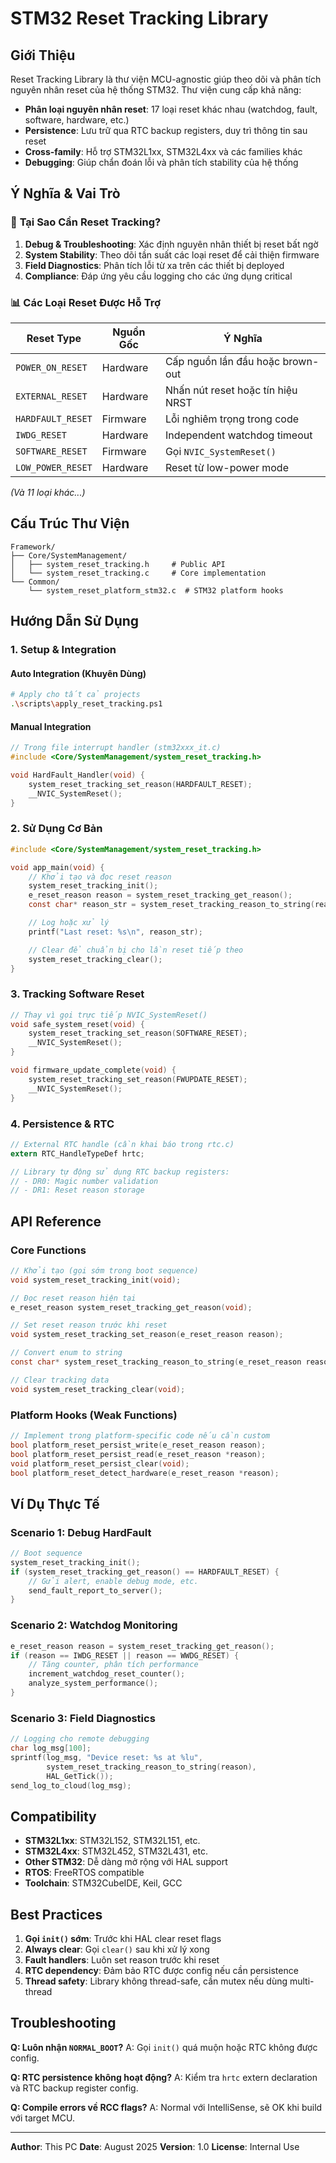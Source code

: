 # STM32 Reset Tracking Library

## Giới Thiệu

Reset Tracking Library là thư viện MCU-agnostic giúp theo dõi và phân tích nguyên nhân reset của hệ thống STM32. Thư viện cung cấp khả năng:

- **Phân loại nguyên nhân reset**: 17 loại reset khác nhau (watchdog, fault, software, hardware, etc.)
- **Persistence**: Lưu trữ qua RTC backup registers, duy trì thông tin sau reset
- **Cross-family**: Hỗ trợ STM32L1xx, STM32L4xx và các families khác
- **Debugging**: Giúp chẩn đoán lỗi và phân tích stability của hệ thống

## Ý Nghĩa & Vai Trò

### 🎯 **Tại Sao Cần Reset Tracking?**

1. **Debug & Troubleshooting**: Xác định nguyên nhân thiết bị reset bất ngờ
2. **System Stability**: Theo dõi tần suất các loại reset để cải thiện firmware
3. **Field Diagnostics**: Phân tích lỗi từ xa trên các thiết bị deployed
4. **Compliance**: Đáp ứng yêu cầu logging cho các ứng dụng critical

### 📊 **Các Loại Reset Được Hỗ Trợ**

| Reset Type | Nguồn Gốc | Ý Nghĩa |
|------------|-----------|---------|
| `POWER_ON_RESET` | Hardware | Cấp nguồn lần đầu hoặc brown-out |
| `EXTERNAL_RESET` | Hardware | Nhấn nút reset hoặc tín hiệu NRST |
| `HARDFAULT_RESET` | Firmware | Lỗi nghiêm trọng trong code |
| `IWDG_RESET` | Hardware | Independent watchdog timeout |
| `SOFTWARE_RESET` | Firmware | Gọi `NVIC_SystemReset()` |
| `LOW_POWER_RESET` | Hardware | Reset từ low-power mode |

*(Và 11 loại khác...)*

## Cấu Trúc Thư Viện

```
Framework/
├── Core/SystemManagement/
│   ├── system_reset_tracking.h     # Public API
│   └── system_reset_tracking.c     # Core implementation
└── Common/
    └── system_reset_platform_stm32.c  # STM32 platform hooks
```

## Hướng Dẫn Sử Dụng

### 1. **Setup & Integration**

#### Auto Integration (Khuyên Dùng)
```bash
# Apply cho tất cả projects
.\scripts\apply_reset_tracking.ps1
```

#### Manual Integration
```c
// Trong file interrupt handler (stm32xxx_it.c)
#include <Core/SystemManagement/system_reset_tracking.h>

void HardFault_Handler(void) {
    system_reset_tracking_set_reason(HARDFAULT_RESET);
    __NVIC_SystemReset();
}
```

### 2. **Sử Dụng Cơ Bản**

```c
#include <Core/SystemManagement/system_reset_tracking.h>

void app_main(void) {
    // Khởi tạo và đọc reset reason
    system_reset_tracking_init();
    e_reset_reason reason = system_reset_tracking_get_reason();
    const char* reason_str = system_reset_tracking_reason_to_string(reason);

    // Log hoặc xử lý
    printf("Last reset: %s\n", reason_str);

    // Clear để chuẩn bị cho lần reset tiếp theo
    system_reset_tracking_clear();
}
```

### 3. **Tracking Software Reset**

```c
// Thay vì gọi trực tiếp NVIC_SystemReset()
void safe_system_reset(void) {
    system_reset_tracking_set_reason(SOFTWARE_RESET);
    __NVIC_SystemReset();
}

void firmware_update_complete(void) {
    system_reset_tracking_set_reason(FWUPDATE_RESET);
    __NVIC_SystemReset();
}
```

### 4. **Persistence & RTC**

```c
// External RTC handle (cần khai báo trong rtc.c)
extern RTC_HandleTypeDef hrtc;

// Library tự động sử dụng RTC backup registers:
// - DR0: Magic number validation
// - DR1: Reset reason storage
```

## API Reference

### Core Functions

```c
// Khởi tạo (gọi sớm trong boot sequence)
void system_reset_tracking_init(void);

// Đọc reset reason hiện tại
e_reset_reason system_reset_tracking_get_reason(void);

// Set reset reason trước khi reset
void system_reset_tracking_set_reason(e_reset_reason reason);

// Convert enum to string
const char* system_reset_tracking_reason_to_string(e_reset_reason reason);

// Clear tracking data
void system_reset_tracking_clear(void);
```

### Platform Hooks (Weak Functions)

```c
// Implement trong platform-specific code nếu cần custom
bool platform_reset_persist_write(e_reset_reason reason);
bool platform_reset_persist_read(e_reset_reason *reason);
void platform_reset_persist_clear(void);
bool platform_reset_detect_hardware(e_reset_reason *reason);
```

## Ví Dụ Thực Tế

### Scenario 1: Debug HardFault
```c
// Boot sequence
system_reset_tracking_init();
if (system_reset_tracking_get_reason() == HARDFAULT_RESET) {
    // Gửi alert, enable debug mode, etc.
    send_fault_report_to_server();
}
```

### Scenario 2: Watchdog Monitoring
```c
e_reset_reason reason = system_reset_tracking_get_reason();
if (reason == IWDG_RESET || reason == WWDG_RESET) {
    // Tăng counter, phân tích performance
    increment_watchdog_reset_counter();
    analyze_system_performance();
}
```

### Scenario 3: Field Diagnostics
```c
// Logging cho remote debugging
char log_msg[100];
sprintf(log_msg, "Device reset: %s at %lu",
        system_reset_tracking_reason_to_string(reason),
        HAL_GetTick());
send_log_to_cloud(log_msg);
```

## Compatibility

- **STM32L1xx**: STM32L152, STM32L151, etc.
- **STM32L4xx**: STM32L452, STM32L431, etc.
- **Other STM32**: Dễ dàng mở rộng với HAL support
- **RTOS**: FreeRTOS compatible
- **Toolchain**: STM32CubeIDE, Keil, GCC

## Best Practices

1. **Gọi `init()` sớm**: Trước khi HAL clear reset flags
2. **Always clear**: Gọi `clear()` sau khi xử lý xong
3. **Fault handlers**: Luôn set reason trước khi reset
4. **RTC dependency**: Đảm bảo RTC được config nếu cần persistence
5. **Thread safety**: Library không thread-safe, cần mutex nếu dùng multi-thread

## Troubleshooting

**Q: Luôn nhận `NORMAL_BOOT`?**
A: Gọi `init()` quá muộn hoặc RTC không được config.

**Q: RTC persistence không hoạt động?**
A: Kiểm tra `hrtc` extern declaration và RTC backup register config.

**Q: Compile errors về RCC flags?**
A: Normal với IntelliSense, sẽ OK khi build với target MCU.

---

**Author**: This PC
**Date**: August 2025
**Version**: 1.0
**License**: Internal Use
